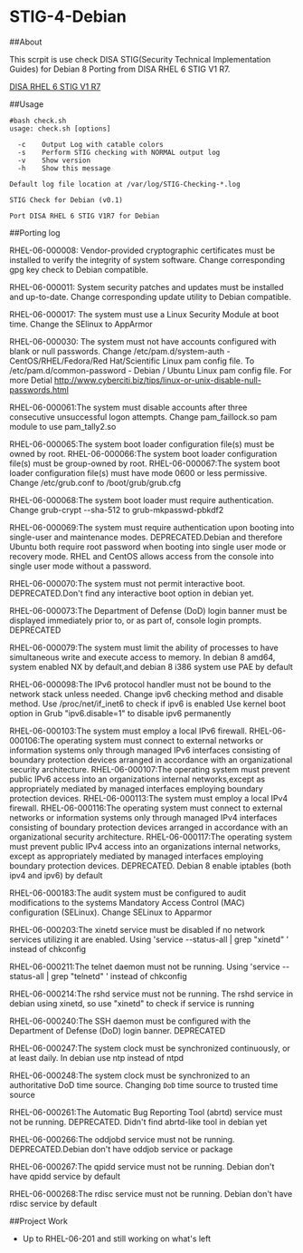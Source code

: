 # STIG-4-Debian

##About

This scrpit is use check DISA STIG(Security Technical Implementation Guides) for Debian 8
Porting from DISA RHEL 6 STIG V1 R7.

[DISA RHEL 6 STIG V1 R7](http://iase.disa.mil/stigs/os/unix-linux/Pages/red-hat.aspx)


##Usage

```
#bash check.sh
usage: check.sh [options]

  -c    Output Log with catable colors
  -s    Perform STIG checking with NORMAL output log
  -v    Show version
  -h 	Show this message

Default log file location at /var/log/STIG-Checking-*.log

STIG Check for Debian (v0.1)

Port DISA RHEL 6 STIG V1R7 for Debian
```

##Porting log


RHEL-06-000008: Vendor-provided cryptographic certificates must be installed to verify the integrity of system software.
Change corresponding gpg key check to Debian compatible.

RHEL-06-000011: System security patches and updates must be installed and up-to-date.
Change corresponding update utility to Debian compatible.

RHEL-06-000017: The system must use a Linux Security Module at boot time.
Change the SElinux to AppArmor

RHEL-06-000030: The system must not have accounts configured with blank or null passwords.
Change /etc/pam.d/system-auth - CentOS/RHEL/Fedora/Red Hat/Scientific Linux pam config file.
To /etc/pam.d/common-password - Debian / Ubuntu Linux pam config file.
For more Detial http://www.cyberciti.biz/tips/linux-or-unix-disable-null-passwords.html

RHEL-06-000061:The system must disable accounts after three consecutive unsuccessful logon attempts.
Change pam_faillock.so pam module to use pam_tally2.so

RHEL-06-000065:The system boot loader configuration file(s) must be owned by root.
RHEL-06-000066:The system boot loader configuration file(s) must be group-owned by root.
RHEL-06-000067:The system boot loader configuration file(s) must have mode 0600 or less permissive.
Change /etc/grub.conf to /boot/grub/grub.cfg

RHEL-06-000068:The system boot loader must require authentication.
Change grub-crypt --sha-512 to grub-mkpasswd-pbkdf2 

RHEL-06-000069:The system must require authentication upon booting into single-user and maintenance modes.
DEPRECATED.Debian and therefore Ubuntu both require root password when booting into single user mode or recovery mode. RHEL and CentOS allows access from the console into single user mode without a password.

RHEL-06-000070:The system must not permit interactive boot.
DEPRECATED.Don't find any interactive boot option in debian yet.

RHEL-06-000073:The Department of Defense (DoD) login banner must be displayed immediately prior to, or as part of, console login prompts.
DEPRECATED

RHEL-06-000079:The system must limit the ability of processes to have simultaneous write and execute access to memory.
In debian 8 amd64, system enabled NX by default,and debian 8 i386 system use PAE by default

RHEL-06-000098:The IPv6 protocol handler must not be bound to the network stack unless needed.
Change ipv6 checking method and disable method.
Use /proc/net/if_inet6 to check if ipv6  is enabled
Use kernel boot option in Grub "ipv6.disable=1" to disable ipv6 permanently

RHEL-06-000103:The system must employ a local IPv6 firewall.
RHEL-06-000106:The operating system must connect to external networks or information systems only through managed IPv6 interfaces consisting of boundary protection devices arranged in accordance with an organizational security architecture.
RHEL-06-000107:The operating system must prevent public IPv6 access into an organizations internal networks,except as appropriately mediated by managed interfaces employing boundary protection devices.
RHEL-06-000113:The system must employ a local IPv4 firewall.
RHEL-06-000116:The operating system must connect to external networks or information systems only through managed IPv4 interfaces consisting of boundary protection devices arranged in accordance with an organizational security architecture.
RHEL-06-000117:The operating system must prevent public IPv4 access into an organizations internal networks, except as appropriately mediated by managed interfaces employing boundary protection devices.
DEPRECATED. Debian 8 enable iptables (both ipv4 and ipv6) by default

RHEL-06-000183:The audit system must be configured to audit modifications to the systems Mandatory Access Control (MAC) configuration (SELinux).
Change SELinux to Apparmor

RHEL-06-000203:The xinetd service must be disabled if no network services utilizing it are enabled.
Using 'service --status-all | grep "xinetd" ' instead of chkconfig

RHEL-06-000211:The telnet daemon must not be running.
Using 'service --status-all | grep "telnetd" ' instead of chkconfig

RHEL-06-000214:The rshd service must not be running.
The rshd service in debian using xinetd, so use "xinetd" to check if service is running

RHEL-06-000240:The SSH daemon must be configured with the Department of Defense (DoD) login banner.
DEPRECATED

RHEL-06-000247:The system clock must be synchronized continuously, or at least daily.
In debian use ntp instead of ntpd

RHEL-06-000248:The system clock must be synchronized to an authoritative DoD time source.
Changing `DoD` time source to trusted time source 

RHEL-06-000261:The Automatic Bug Reporting Tool (abrtd) service must not be running.
DEPRECATED.
Didn't find abrtd-like  tool in debian yet

RHEL-06-000266:The oddjobd service must not be running.
DEPRECATED.Debian don't have oddjob service or package

RHEL-06-000267:The qpidd service must not be running.
Debian don't have qpidd service by default

RHEL-06-000268:The rdisc service must not be running.
Debian don't have rdisc service by default

##Project Work

* Up to RHEL-06-201 and still working on what's left
